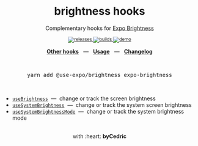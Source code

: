 <div align="center">
    <h1>brightness hooks</h1>
    <p>Complementary hooks for <a href="https://docs.expo.io/versions/latest/sdk/brightness/">Expo Brightness</a></p>
    <sup>
        <a href="https://github.com/bycedric/use-expo/releases">
            <img src="https://img.shields.io/github/release/byCedric/use-expo/all.svg?style=flat-square" alt="releases" />
        </a>
        <a href="https://github.com/bycedric/use-expo/actions">
            <img src="https://img.shields.io/github/workflow/status/byCedric/use-expo/Packages/master.svg?style=flat-square" alt="builds" />
        </a>
        <a href="https://exp.host/@bycedric/use-expo">
            <img src="https://img.shields.io/badge/demo-expo.io-lightgrey.svg?style=flat-square" alt="demo" />
        </a>
    </sup>
    <br />
    <p align="center">
        <a href="https://github.com/byCedric/use-expo#readme"><b>Other hooks</b></a>
        &nbsp;&nbsp;&mdash;&nbsp;&nbsp;
        <a href="https://github.com/byCedric/use-expo#usage"><b>Usage</b></a>
        &nbsp;&nbsp;&mdash;&nbsp;&nbsp;
        <a href="https://github.com/byCedric/use-expo/blob/master/CHANGELOG.md"><b>Changelog</b></a>
    </p>
    <br />
    <pre>yarn add @use-expo/brightness expo-brightness</pre>
    <br />
</div>

- [`useBrightness`](./docs/use-brightness.md) &nbsp;&mdash;&nbsp; change or track the screen brightness
- [`useSystemBrightness`](./docs/use-system-brightness.md) &nbsp;&mdash;&nbsp; change or track the system screen brightness
- [`useSystemBrightnessMode`](./docs/use-system-brightness-mode.md) &nbsp;&mdash;&nbsp; change or track the system brightness mode

<div align="center">
    <br />
    with :heart: <strong>byCedric</strong>
    <br />
</div>
